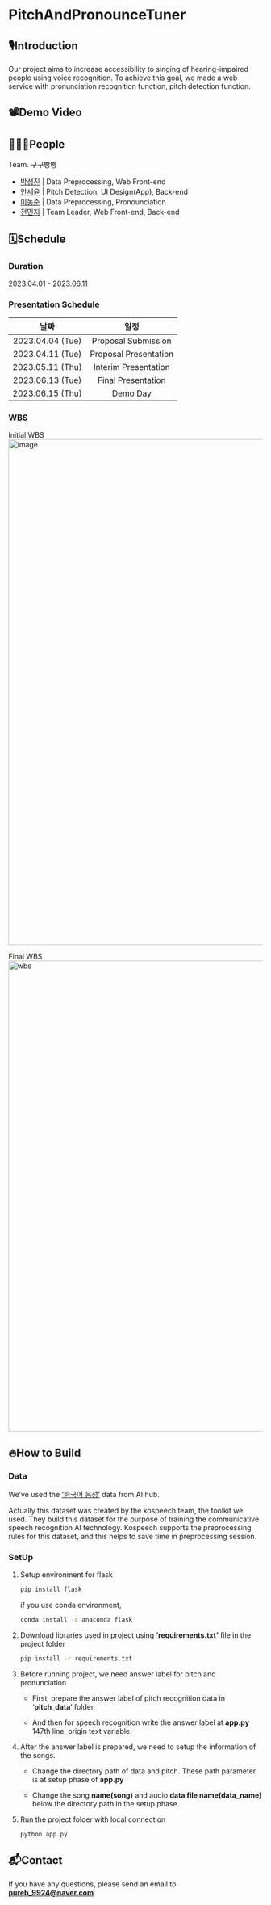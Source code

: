 # PitchAndPronounceTuner
## 🎙️Introduction
Our project aims to increase accessibility to singing of hearing-impaired people using voice recognition. To achieve this goal, we made a web service with pronunciation recognition function, pitch detection function.

## 📽️Demo Video

## 🧑🏻‍💻People
Team. 구구빵빵
- [박성진](https://github.com/sjpark0070) | Data Preprocessing, Web Front-end
- [안세윤](https://github.com/yunniya097) | Pitch Detection, UI Design(App), Back-end
- [이동준](https://github.com/dongjun0207) | Data Preprocessing, Pronounciation
- [전민지](https://github.com/minji9924) | Team Leader, Web Front-end, Back-end

## 🗓️Schedule
### Duration
2023.04.01 - 2023.06.11

### Presentation Schedule
|날짜|일정|
|:-----:|:-----:|
|2023.04.04 (Tue) | Proposal Submission |
|2023.04.11 (Tue) | Proposal Presentation |
|2023.05.11 (Thu) | Interim Presentation |
|2023.06.13 (Tue) | Final Presentation |
|2023.06.15 (Thu) | Demo Day |

### WBS
Initial WBS
<img width="1002" alt="image" src="https://github.com/HYUSpeech/PitchAndPronounceTuner/assets/81553569/54fed1de-ed5f-4ab4-bc9e-e0935f763c6f">

Final WBS
<img width="933" alt="wbs" src="https://github.com/HYUSpeech/PitchAndPronounceTuner/assets/58546758/b983416d-c95c-45f3-b2e3-64ddb3da05e0">


## 🔥How to Build
### Data
We’ve used the [‘한국어 음성’](https://www.aihub.or.kr/aihubdata/data/view.do?currMenu=115&topMenu=100&aihubDataSe=realm&dataSetSn=123) data from AI hub.

Actually this dataset was created by the kospeech team, the toolkit we used. They build this dataset for the purpose of training the communicative speech recognition AI technology. Kospeech supports the preprocessing rules for this dataset, and this helps to save time in preprocessing session.

### SetUp
1) Setup environment for flask
   
   ```bash
   pip install flask
   ```
   
   if you use conda environment,
   
   ```bash
   conda install -c anaconda flask
   ```

3) Download libraries used in project using **‘requirements.txt’** file in the project folder

   ```bash
   pip install -r requirements.txt
   ```
   
4) Before running project, we need answer label for pitch and pronunciation 

   - First, prepare the answer label of pitch recognition data in ‘**pitch_data**’ folder. 

   - And then for speech recognition write the answer label at **app.py** 147th line, origin text variable.

5) After the answer label is prepared, we need to setup the information of the songs.

   - Change the directory path of data and pitch. These path parameter is at setup phase of **app.py**

   - Change the song **name(song)** and audio **data file name(data_name)** below the directory path in the setup phase.

6) Run the project folder with local connection
   ```bash
   python app.py
   ```

## 📬Contact
If you have any questions, please send an email to **pureb_9924@naver.com**
